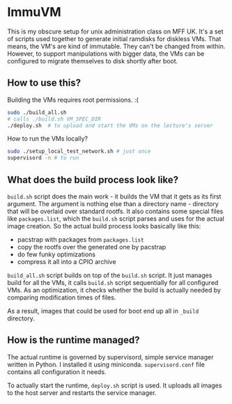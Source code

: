 # ImmuVM

This is my obscure setup for unix administration class on MFF UK. It's a set of scripts used together to generate initial ramdisks for diskless VMs. That means, the VM's are kind of immutable. They can't be changed from within. However, to support manipulations with bigger data, the VMs can be configured to migrate themselves to disk shortly after boot.

## How to use this?

Building the VMs requires root permissions. :(

```sh
sudo ./build_all.sh
# calls ./build.sh VM_SPEC_DIR
./deploy.sh  # to upload and start the VMs on the lecture's server
```

How to run the VMs locally?

```sh
sudo ./setup_local_test_network.sh # just once
supervisord -n # to run
```

## What does the build process look like?

`build.sh` script does the main work - it builds the VM that it gets as its first argument. The argument is nothing else than a directory name - directory that will be overlaid over standard rootfs. It also contains some special files like `packages.list`, which the `build.sh` script parses and uses for the actual image creation. So the actual build process looks basically like this:

* pacstrap with packages from `packages.list`
* copy the rootfs over the generated one by pacstrap
* do few funky optimizations
* compress it all into a CPIO archive

`build_all.sh` script builds on top of the `build.sh` script. It just manages build for all the VMs, it calls `build.sh` script sequentially for all configured VMs. As an optimization, it checks whether the build is actually needed by comparing modification times of files.

As a result, images that could be used for boot end up all in `_build` directory.

## How is the runtime managed?

The actual runtime is governed by supervisord, simple service manager written in Python. I installed it using miniconda. `supervisord.conf` file contains all configuration it needs.

To actually start the runtime, `deploy.sh` script is used. It uploads all images to the host server and restarts the service manager.
